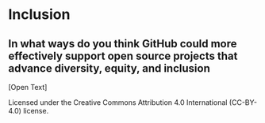 # Inclusion

## In what ways do you think GitHub could more effectively support open source projects that advance diversity, equity, and inclusion

[Open Text]

Licensed under the Creative Commons Attribution 4.0 International (CC-BY-4.0) license.
